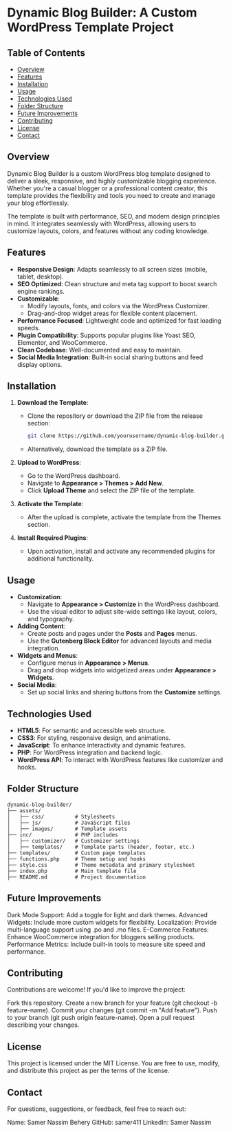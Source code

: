 # Dynamic Blog Builder: A Custom WordPress Template Project

## Table of Contents
- [Overview](#overview)
- [Features](#features)
- [Installation](#installation)
- [Usage](#usage)
- [Technologies Used](#technologies-used)
- [Folder Structure](#folder-structure)
- [Future Improvements](#future-improvements)
- [Contributing](#contributing)
- [License](#license)
- [Contact](#contact)

## Overview
Dynamic Blog Builder is a custom WordPress blog template designed to deliver a sleek, responsive, and highly customizable blogging experience. Whether you're a casual blogger or a professional content creator, this template provides the flexibility and tools you need to create and manage your blog effortlessly.  

The template is built with performance, SEO, and modern design principles in mind. It integrates seamlessly with WordPress, allowing users to customize layouts, colors, and features without any coding knowledge.

## Features
- **Responsive Design**: Adapts seamlessly to all screen sizes (mobile, tablet, desktop).
- **SEO Optimized**: Clean structure and meta tag support to boost search engine rankings.
- **Customizable**:
  - Modify layouts, fonts, and colors via the WordPress Customizer.
  - Drag-and-drop widget areas for flexible content placement.
- **Performance Focused**: Lightweight code and optimized for fast loading speeds.
- **Plugin Compatibility**: Supports popular plugins like Yoast SEO, Elementor, and WooCommerce.
- **Clean Codebase**: Well-documented and easy to maintain.
- **Social Media Integration**: Built-in social sharing buttons and feed display options.

## Installation
1. **Download the Template**:
   - Clone the repository or download the ZIP file from the release section:
     ```bash
     git clone https://github.com/yourusername/dynamic-blog-builder.git
     ```
   - Alternatively, download the template as a ZIP file.

2. **Upload to WordPress**:
   - Go to the WordPress dashboard.
   - Navigate to **Appearance > Themes > Add New**.
   - Click **Upload Theme** and select the ZIP file of the template.

3. **Activate the Template**:
   - After the upload is complete, activate the template from the Themes section.

4. **Install Required Plugins**:
   - Upon activation, install and activate any recommended plugins for additional functionality.

## Usage
- **Customization**:
  - Navigate to **Appearance > Customize** in the WordPress dashboard.
  - Use the visual editor to adjust site-wide settings like layout, colors, and typography.
- **Adding Content**:
  - Create posts and pages under the **Posts** and **Pages** menus.
  - Use the **Gutenberg Block Editor** for advanced layouts and media integration.
- **Widgets and Menus**:
  - Configure menus in **Appearance > Menus**.
  - Drag and drop widgets into widgetized areas under **Appearance > Widgets**.
- **Social Media**:
  - Set up social links and sharing buttons from the **Customize** settings.

## Technologies Used
- **HTML5**: For semantic and accessible web structure.
- **CSS3**: For styling, responsive design, and animations.
- **JavaScript**: To enhance interactivity and dynamic features.
- **PHP**: For WordPress integration and backend logic.
- **WordPress API**: To interact with WordPress features like customizer and hooks.

## Folder Structure
```plaintext
dynamic-blog-builder/
├── assets/
│   ├── css/          # Stylesheets
│   ├── js/           # JavaScript files
│   ├── images/       # Template assets
├── inc/              # PHP includes
│   ├── customizer/   # Customizer settings
│   ├── templates/    # Template parts (header, footer, etc.)
├── templates/        # Custom page templates
├── functions.php     # Theme setup and hooks
├── style.css         # Theme metadata and primary stylesheet
├── index.php         # Main template file
├── README.md         # Project documentation
```
## Future Improvements
Dark Mode Support: Add a toggle for light and dark themes.
Advanced Widgets: Include more custom widgets for flexibility.
Localization: Provide multi-language support using .po and .mo files.
E-Commerce Features: Enhance WooCommerce integration for bloggers selling products.
Performance Metrics: Include built-in tools to measure site speed and performance.
## Contributing
Contributions are welcome! If you'd like to improve the project:

Fork this repository.
Create a new branch for your feature (git checkout -b feature-name).
Commit your changes (git commit -m "Add feature").
Push to your branch (git push origin feature-name).
Open a pull request describing your changes.
## License
This project is licensed under the MIT License. You are free to use, modify, and distribute this project as per the terms of the license.

## Contact
For questions, suggestions, or feedback, feel free to reach out:

Name: Samer Nassim Behery
GitHub: samer411
LinkedIn: Samer Nassim
